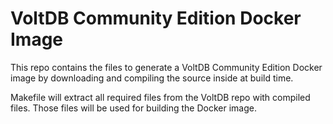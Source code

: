 # VoltDB Community Edition Docker Image

This repo contains the files to generate a VoltDB Community Edition Docker image
by downloading and compiling the source inside at build time.

Makefile will extract all required files from the VoltDB repo with compiled
files. Those files will be used for building the Docker image.
